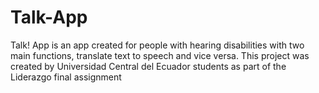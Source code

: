 # Talk-App
Talk! App is an app created for people with hearing disabilities with two main functions, translate text to speech and vice versa. This project was created by Universidad Central del Ecuador students as part of the Liderazgo final assignment
